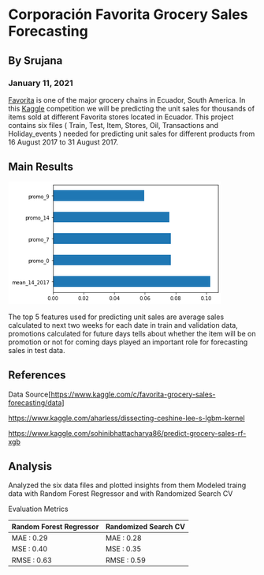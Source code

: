 # Corporación Favorita Grocery Sales Forecasting
## By Srujana
### January 11, 2021

[Favorita](https://www.corporacionfavorita.com/en/) is one of the major grocery chains in Ecuador, South America. In this [Kaggle](https://www.kaggle.com/c/favorita-grocery-sales-forecasting/data) competition we will be predicting the unit sales for thousands of items sold at different Favorita stores located in Ecuador. 
This project contains six files ( Train, Test, Item, Stores, Oil, Transactions and Holiday_events ) needed for predicting unit sales for different products from 16 August 2017 to 31 August 2017. 

## Main Results

![Feature Importance](imgs/Feature_Importance.png)

The top 5 features used for predicting unit sales are average sales calculated to next two weeks for each date in train and validation data, promotions calculated for future days tells about whether the item will be on promotion or not for coming days played an important role for forecasting sales in test data. 



## References

Data Source[https://www.kaggle.com/c/favorita-grocery-sales-forecasting/data]


https://www.kaggle.com/aharless/dissecting-ceshine-lee-s-lgbm-kernel 


https://www.kaggle.com/sohinibhattacharya86/predict-grocery-sales-rf-xgb  

## Analysis

Analyzed the six data files and plotted insights from them
Modeled traing data with Random Forest Regressor and with Randomized Search CV

Evaluation Metrics

Random Forest Regressor | Randomized Search CV
----------------------- | ---------------------
MAE  :   0.29           |  MAE  :   0.28 
MSE  :   0.40           |  MSE  :   0.35 
RMSE :   0.63           |  RMSE :   0.59
